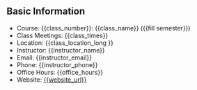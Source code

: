 ## Basic Information

- Course: {{class_number}}: {{class_name}} ({{fill semester}})
- Class Meetings: {{class_times}}
- Location: {{class_location_long }}
- Instructor: {{instructor_name}}
- Email: {{instructor_email}}
- Phone: {{instructor_phone}}
- Office Hours: {{office_hours}}
- Website: [{{website_url}}]({{website_url}})
